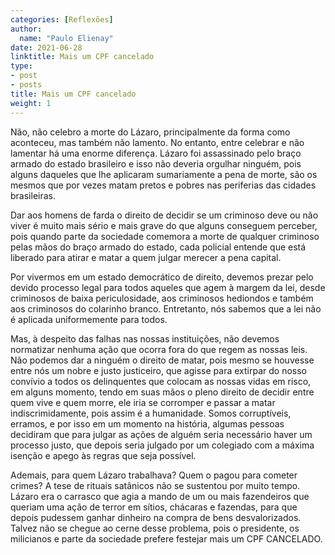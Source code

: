 ```yaml
---
categories: [Reflexões]
author:
  name: "Paulo Elienay"
date: 2021-06-28
linktitle: Mais um CPF cancelado
type:
- post
- posts
title: Mais um CPF cancelado
weight: 1
---
```


Não, não celebro a morte do Lázaro, principalmente da forma como aconteceu, mas também não lamento. No entanto, entre celebrar e não lamentar há uma enorme diferença. Lázaro foi assassinado pelo braço armado do estado brasileiro e isso não deveria orgulhar ninguém, pois alguns daqueles que lhe aplicaram sumariamente a pena de morte, são os mesmos que por vezes matam pretos e pobres nas periferias das cidades brasileiras.

Dar aos homens de farda o direito de decidir se um criminoso deve ou não viver é muito mais sério e mais grave do que alguns conseguem perceber, pois quando parte da sociedade comemora a morte de qualquer criminoso pelas mãos do braço armado do estado, cada policial entende que está liberado para atirar e matar a quem julgar merecer a pena capital.

Por vivermos em um estado democrático de direito, devemos prezar pelo devido processo legal para todos aqueles que agem à margem da lei, desde criminosos de baixa periculosidade, aos criminosos hediondos e também aos criminosos do colarinho branco. Entretanto, nós sabemos que a lei não é aplicada uniformemente para todos.

Mas, à despeito das falhas nas nossas instituições, não devemos normatizar nenhuma ação que ocorra fora do que regem as nossas leis. Não podemos dar a ninguém o direito de matar, pois mesmo se houvesse entre nós um nobre e justo justiceiro, que agisse para extirpar do nosso convívio a todos os delinquentes que colocam as nossas vidas em risco, em alguns momento, tendo em suas mãos o pleno direito de decidir entre quem vive e quem morre, ele iria se corromper e passar a matar indiscrimidamente, pois assim é a humanidade. Somos corruptíveis, erramos, e por isso em um momento na história, algumas pessoas decidiram que para julgar as ações de alguém seria necessário haver um processo justo, que depois seria julgado por um colegiado com a máxima isenção e apego às regras que seja possível.

Ademais, para quem Lázaro trabalhava? Quem o pagou para cometer crimes? A tese de rituais satânicos não se sustentou por muito tempo. Lázaro era o carrasco que agia a mando de um ou mais fazendeiros que queriam uma ação de terror em sítios, chácaras e fazendas, para que depois pudessem ganhar dinheiro na compra de bens desvalorizados. Talvez não se chegue ao cerne desse problema, pois o presidente, os milicianos e parte da sociedade prefere festejar mais um CPF CANCELADO.
